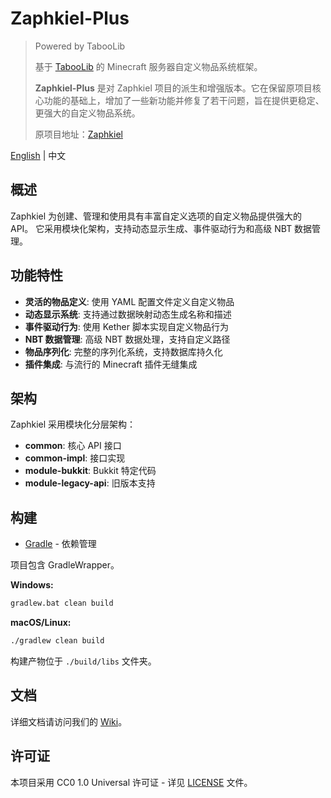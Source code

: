 # Zaphkiel-Plus

> Powered by TabooLib
>
> 基于 [TabooLib](https://github.com/TabooLib) 的 Minecraft 服务器自定义物品系统框架。
>
> **Zaphkiel-Plus** 是对 Zaphkiel 项目的派生和增强版本。它在保留原项目核心功能的基础上，增加了一些新功能并修复了若干问题，旨在提供更稳定、更强大的自定义物品系统。
>
> 原项目地址：[Zaphkiel](https://github.com/TabooLib/zaphkiel)

[English](README.md) | 中文

## 概述

Zaphkiel 为创建、管理和使用具有丰富自定义选项的自定义物品提供强大的 API。
它采用模块化架构，支持动态显示生成、事件驱动行为和高级 NBT 数据管理。

## 功能特性

- **灵活的物品定义**: 使用 YAML 配置文件定义自定义物品
- **动态显示系统**: 支持通过数据映射动态生成名称和描述
- **事件驱动行为**: 使用 Kether 脚本实现自定义物品行为
- **NBT 数据管理**: 高级 NBT 数据处理，支持自定义路径
- **物品序列化**: 完整的序列化系统，支持数据库持久化
- **插件集成**: 与流行的 Minecraft 插件无缝集成

## 架构

Zaphkiel 采用模块化分层架构：

- **common**: 核心 API 接口
- **common-impl**: 接口实现
- **module-bukkit**: Bukkit 特定代码
- **module-legacy-api**: 旧版本支持

## 构建

* [Gradle](https://gradle.org/) - 依赖管理

项目包含 GradleWrapper。

**Windows:**

```bash
gradlew.bat clean build
```

**macOS/Linux:**

```bash
./gradlew clean build
```

构建产物位于 `./build/libs` 文件夹。

## 文档

详细文档请访问我们的 [Wiki](https://github.com/TabooLib/zaphkiel/wiki)。

## 许可证

本项目采用 CC0 1.0 Universal 许可证 - 详见 [LICENSE](https://www.google.com/search?q=LICENSE) 文件。